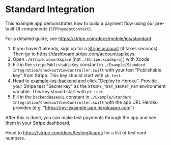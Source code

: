 # Standard Integration

This example app demonstrates how to build a payment flow using our pre-built UI components (`STPPaymentContext`).

For a detailed guide, see https://stripe.com/docs/mobile/ios/standard

1. If you haven't already, sign up for a [Stripe account](https://dashboard.stripe.com/register) (it takes seconds). Then go to https://dashboard.stripe.com/account/apikeys.
2. Open `./Stripe.xcworkspace` (not `./Stripe.xcodeproj`) with Xcode
3. Fill in the `stripePublishableKey` constant in `./Example/Standard Integration/CheckoutViewController.swift` with your test "Publishable key" from Stripe. This key should start with `pk_test`.
4. Head to [example-ios-backend](https://github.com/stripe/example-ios-backend/tree/v17.0.0) and click "Deploy to Heroku". Provide your Stripe test "Secret key" as the `STRIPE_TEST_SECRET_KEY` environment variable. This key should start with `pk_test`.
5. Fill in the `backendBaseURL` constant in `./Example/Standard Integration/CheckoutViewController.swift` with the app URL Heroku provides (e.g. "https://my-example-app.herokuapp.com")

After this is done, you can make test payments through the app and see them in your Stripe dashboard.

Head to https://stripe.com/docs/testing#cards for a list of test card numbers.
